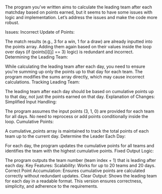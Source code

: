 The program you’ve written aims to calculate the leading team after each matchday based on points earned, but it seems to have some issues with logic and implementation. Let’s address the issues and make the code more robust.

Issues:
Incorrect Update of Points:

The match results (e.g., 3 for a win, 1 for a draw) are already inputted into the points array. Adding them again based on their values inside the loop over days (if (points[i][j] == 3) logic) is redundant and incorrect.
Determining the Leading Team:

While calculating the leading team after each day, you need to ensure you're summing up only the points up to that day for each team. The program modifies the sums array directly, which may cause incorrect calculations.
Tracking Leading Team:

The leading team after each day should be based on cumulative points up to that day, not just the points earned on that day.
Explanation of Changes:
Simplified Input Handling:

The program assumes the input points (3, 1, 0) are provided for each team for all days. No need to reprocess or add points conditionally inside the loop.
Cumulative Points:

A cumulative_points array is maintained to track the total points of each team up to the current day.
Determine the Leader Each Day:

For each day, the program updates the cumulative points for all teams and identifies the team with the highest cumulative points.
Fixed Output Logic:

The program outputs the team number (team index + 1) that is leading after each day.
Key Features:
Scalability: Works for up to 20 teams and 20 days.
Correct Point Accumulation: Ensures cumulative points are calculated correctly without redundant updates.
Clear Output: Shows the leading team for each day in a readable format.
This version ensures correctness, simplicity, and adherence to the requirements.

